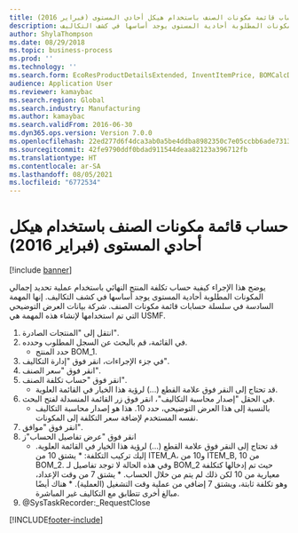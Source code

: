 ```yaml
---
title: حساب قائمة مكونات الصنف باستخدام هيكل أحادي المستوى (فبراير 2016)
description: يوضح هذا الإجراء كيفية حساب تكلفة المنتج النهائي باستخدام عملية تحديد إجمالي المكونات المطلوبة‬ أحادية المستوى يوجد أساسها في كشف التكاليف.
author: ShylaThompson
ms.date: 08/29/2018
ms.topic: business-process
ms.prod: ''
ms.technology: ''
ms.search.form: EcoResProductDetailsExtended, InventItemPrice, BOMCalcDialog
audience: Application User
ms.reviewer: kamaybac
ms.search.region: Global
ms.search.industry: Manufacturing
ms.author: kamaybac
ms.search.validFrom: 2016-06-30
ms.dyn365.ops.version: Version 7.0.0
ms.openlocfilehash: 22ed277d6f4dca3ab0a5be4ddba8982350c7e05ccbb6ade7313ac22b45fbecb1
ms.sourcegitcommit: 42fe9790ddf0bdad911544deaa82123a396712fb
ms.translationtype: HT
ms.contentlocale: ar-SA
ms.lasthandoff: 08/05/2021
ms.locfileid: "6772534"
---
```

# <a name="calculate-a-bom-by-using-a-single-level-structure-february-2016"></a>حساب قائمة مكونات الصنف باستخدام هيكل أحادي المستوى (فبراير 2016)

[!include [banner](../../includes/banner.md)]

يوضح هذا الإجراء كيفية حساب تكلفة المنتج النهائي باستخدام عملية تحديد إجمالي المكونات المطلوبة‬ أحادية المستوى يوجد أساسها في كشف التكاليف. إنها المهمة السادسة في سلسلة حسابات قائمة مكونات الصنف. شركة بيانات العرض التوضيحي التي تم استخدامها لإنشاء هذه المهمة هي USMF.‬

1. انتقل إلى "المنتجات الصادرة‬".
2. في القائمة، قم بالبحث عن السجل المطلوب وحدده.
    * حدد المنتج BOM_1.  
3. في جزء الإجراءات، انقر فوق "إدارة التكاليف‬".
4. انقر فوق "سعر الصنف".
5. انقر فوق "حساب تكلفة الصنف".
    * قد تحتاج إلى النقر فوق علامة القطع (...) لرؤية هذا الخيار في القائمة العلوية.  
6. في الحقل "إصدار محاسبة التكاليف"، انقر فوق زر القائمة المنسدلة لفتح البحث.
    * بالنسبة إلى هذا العرض التوضيحي، حدد 10. هذا هو إصدار محاسبة التكاليف نفسه المستخدم لإضافة سعر التكلفة إلى المكونات.  
7. انقر فوق "موافق".
8. انقر فوق "عرض تفاصيل الحساب"ز
    * قد تحتاج إلى النقر فوق علامة القطع (...) لرؤية هذا الخيار في القائمة العلوية.    إليك تركيب التكلفة:  *    يشتق 10 من ITEM_A، و10 من ITEM_B, 10 من BOM_2. وفي هذه الحالة لا توجد تفاصيل لـ BOM_2 حيث تم إدخالها كتكلفة معيارية من 10 لكن ذلك لم يتم من خلال الحساب.  *  يشتق 7 من وقت الإعداد، وهو تكلفة ثابتة، ويشتق 7 إضافي من عملية وقت التشغيل (العملية).  *   هناك أيضًا مبالغ أخرى تتطابق مع التكاليف غير المباشرة.  
9. @SysTaskRecorder:_RequestClose



[!INCLUDE[footer-include](../../../includes/footer-banner.md)]